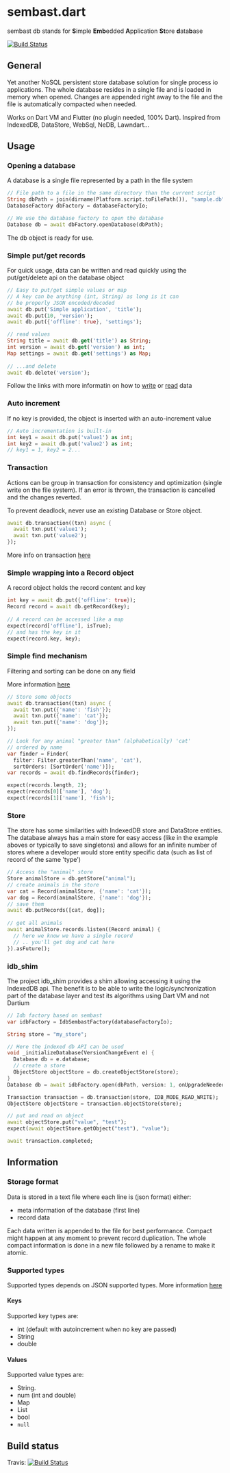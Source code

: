 # sembast.dart

sembast db stands for
**S**imple **Emb**edded **A**pplication **St**ore **d**ata**b**ase

[![Build Status](https://travis-ci.org/tekartik/sembast.dart.svg?branch=master)](https://travis-ci.org/tekartik/sembast.dart)

## General

Yet another NoSQL persistent store database solution for single process io applications.
The whole database resides in a single file and is loaded in memory when opened. Changes are appended right away to the 
file and the file is automatically compacted when needed.

Works on Dart VM and Flutter (no plugin needed, 100% Dart). Inspired from IndexedDB, DataStore, WebSql, NeDB, Lawndart...

## Usage

### Opening a database

A database is a single file represented by a path in the file system

```dart
// File path to a file in the same directory than the current script
String dbPath = join(dirname(Platform.script.toFilePath()), "sample.db");
DatabaseFactory dbFactory = databaseFactoryIo;

// We use the database factory to open the database
Database db = await dbFactory.openDatabase(dbPath);
```

The db object is ready for use.

### Simple put/get records

For quick usage, data can be written and read quickly using the put/get/delete api on the database object

```dart
// Easy to put/get simple values or map
// A key can be anything (int, String) as long is it can
// be properly JSON encoded/decoded
await db.put('Simple application', 'title');
await db.put(10, 'version');
await db.put({'offline': true}, 'settings');

// read values
String title = await db.get('title') as String; 
int version = await db.get('version') as int;
Map settings = await db.get('settings') as Map;
  
// ...and delete
await db.delete('version');
```

Follow the links with more informatin on how to [write](https://github.com/tekartik/sembast.dart/blob/master/doc/writes.md)
or [read](https://github.com/tekartik/sembast.dart/blob/master/doc/queries.md) data

### Auto increment

If no key is provided, the object is inserted with an auto-increment value

```dart
// Auto incrementation is built-in
int key1 = await db.put('value1') as int;
int key2 = await db.put('value2') as int;
// key1 = 1, key2 = 2...
```

### Transaction

Actions can be group in transaction for consistency and optimization (single write on the file system). 
If an error is thrown, the transaction is cancelled and the changes reverted.

To prevent deadlock, never use an existing Database or Store object.

```dart
await db.transaction((txn) async {
  await txn.put('value1');
  await txn.put('value2');
});
```

More info on transaction [here](https://github.com/tekartik/sembast.dart/blob/master/doc/transactions.md)

### Simple wrapping into a Record object

A record object holds the record content and key

```dart
int key = await db.put({'offline': true});
Record record = await db.getRecord(key);
  
// A record can be accessed like a map
expect(record['offline'], isTrue);
// and has the key in it
expect(record.key, key);
```

### Simple find mechanism

Filtering and sorting can be done on any field

More information [here](https://github.com/tekartik/sembast.dart/blob/master/doc/queries.md)

```dart
// Store some objects
await db.transaction((txn) async {
  await txn.put({'name': 'fish'});
  await txn.put({'name': 'cat'});
  await txn.put({'name': 'dog'});
});

// Look for any animal "greater than" (alphabetically) 'cat'
// ordered by name
var finder = Finder(
  filter: Filter.greaterThan('name', 'cat'),
  sortOrders: [SortOrder('name')]);
var records = await db.findRecords(finder);

expect(records.length, 2);
expect(records[0]['name'], 'dog');
expect(records[1]['name'], 'fish');
```

### Store

The store has some similarities with IndexedDB store and DataStore entities. The database always has a main store for easy access (like in the example aboves or typically to save singletons) and allows
for an infinite number of stores where a developer would store entity specific data (such as list of record of the same 'type')

```dart
// Access the "animal" store
Store animalStore = db.getStore("animal");
// create animals in the store
var cat = Record(animalStore, {'name': 'cat'});
var dog = Record(animalStore, {'name': 'dog'});
// save them
await db.putRecords([cat, dog]);
  
// get all animals
await animalStore.records.listen((Record animal) {
  // here we know we have a single record
  // .. you'll get dog and cat here
}).asFuture();
```

### idb_shim

The project idb_shim provides a shim allowing accessing it using the IndexedDB api. The benefit is to be able to write the logic/synchronization part of the database layer and 
test its algorithms using Dart VM and not Dartium

```dart
// Idb factory based on sembast
var idbFactory = IdbSembastFactory(databaseFactoryIo);

String store = "my_store";

// Here the indexed db API can be used
void _initializeDatabase(VersionChangeEvent e) {
  Database db = e.database;
  // create a store
  ObjectStore objectStore = db.createObjectStore(store);
}
Database db = await idbFactory.open(dbPath, version: 1, onUpgradeNeeded: _initializeDatabase);

Transaction transaction = db.transaction(store, IDB_MODE_READ_WRITE);
ObjectStore objectStore = transaction.objectStore(store);

// put and read on object
await objectStore.put("value", "test");
expect(await objectStore.getObject("test"), "value");

await transaction.completed;
```

## Information

### Storage format

Data is stored in a text file where each line is (json format) either:
- meta information of the database (first line)
- record data

Each data written is appended to the file for best performance. Compact might happen at any moment
to prevent record duplication. The whole compact information is done in a new file
followed by a rename to make it atomic.

### Supported types

Supported types depends on JSON supported types. More information [here](https://github.com/tekartik/sembast.dart/blob/master/doc/data_types.md)

#### Keys

Supported key types are:
- int (default with autoincrement when no key are passed)
- String
- double

#### Values

Supported value types are:
- String.
- num (int and double)
- Map
- List
- bool
- `null`

## Build status

Travis: [![Build Status](https://travis-ci.org/tekartik/sembast.dart.svg?branch=master)](https://travis-ci.org/tekartik/sembast.dart)
